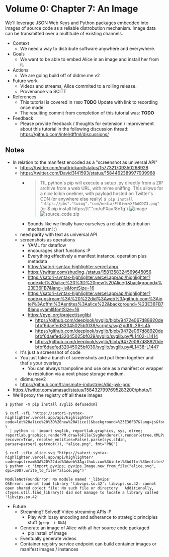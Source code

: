 # Volume 0: Chapter 7: An Image

We'll leverage JSON Web Keys and Python packages embedded into images
of source code as a reliable distrobution mechanism. Image data can be
transmitted over a multitude of existing channels.

- Context
  - We need a way to distribute software anywhere and everywhere.
- Goals
  - We want to be able to embed Alice in an image and install her
    from it.
- Actions
  - We are going build off of didme.me v2
- Future work
  - Videos and streams, Alice commited to a rolling release.
  - Provenance via SCITT
- References
  - This tutorial is covered in `TODO` **TODO** Update with link to recording once made.
  - The resulting commit from completion of this tutorial was: **TODO**
- Feedback
  - Please provide feedback / thoughts for extension / improvement about this tutorial in the following discussion thread: https://github.com/intel/dffml/discussions/

## Notes

- In relation to the manifest encoded as a "screenshot as universal API"
  - https://twitter.com/mattrickard/status/1577321709350268928
  - https://twitter.com/David3141593/status/1584462389977939968
    - > TIL python's pip will execute a setup .py directly from a ZIP archive from a web URL, with mime sniffing. This allows for a nice lolbin oneliner, with payload hosted on Twitter's CDN (or anywhere else really) `$ pip install "https://pbs"."twimg"."com/media/Ff0iwcvXEAAQDZ3.png"` (or $ pip install https://t"."co/uPXauf8eTg`)
      > ![image](https://user-images.githubusercontent.com/5950433/197549602-f1f98e38-5f34-4d04-b64c-94d49264d189.png)
      > ![source_code zip](https://user-images.githubusercontent.com/5950433/197549941-b915f643-4c29-4442-bf88-2a1ad604e877.png)
    - Sounds like we finally have ourselves a reliable distribution mechanism! :)
  - need parity with text as universal API
  - screenshots as operations
    - YAML for dataflow
    - encourages short functions :P
    - Everything effectively a manifest instance, operation plus metadata
    - https://satori-syntax-highlighter.vercel.app/
    - https://twitter.com/shuding_/status/1581358324569645056
    - https://satori-syntax-highlighter.vercel.app/api/highlighter?code=let%20alice%20%3D%20new%20Alice()&background=%23E36FB7&lang=js&fontSize=16
    - https://satori-syntax-highlighter.vercel.app/api/highlighter?code=upstream%3A%20%22did%3Aweb%3Agithub.com%3Aintel%3Adffml%3Aentites%3Aalice%22&background=%23E36FB7&lang=yaml&fontSize=16
    - https://pypi.org/project/svglib/
      - https://github.com/deeplook/svglib/blob/9472e067d88920debfbf6daefed32045025bf039/scripts/svg2pdf#L36-L45
      - https://github.com/deeplook/svglib/blob/9472e067d88920debfbf6daefed32045025bf039/svglib/svglib.py#L1402-L1414
      - https://github.com/deeplook/svglib/blob/9472e067d88920debfbf6daefed32045025bf039/svglib/svglib.py#L1438-L1447
  - It's just a screenshot of code
  - You just take a bunch of screenshots and put them together and that's your overlays
    - You can always trampoline and use one as a manifest or wrapper to resolution via a next phase storage medium.
  - didme.mev2
  - https://github.com/transmute-industries/did-jwk-pqc
- https://twitter.com/amasad/status/1584327997695283200/photo/1
- We'll proxy the registry off all these images

```console
$ python -m pip install svglib defusedxml
```

```console
$ curl -sfL "https://satori-syntax-highlighter.vercel.app/api/highlighter?code=let%20alice%20%3D%20new%20Alice()&background=%23E36FB7&lang=js&fontSize=16" \
  | python -c 'import svglib, reportlab.graphics, sys, etree; reportlab.graphics.renderPM.drawToFile(SvgRenderer().render(etree.XMLParser(remove_comments=True, recover=True, resolve_entities=False).parse(sys.stdin, parser=parser).getroot()), "alice.png", fmt="PNG")'
```

```console
$ curl -sfLo alice.svg "https://satori-syntax-highlighter.vercel.app/api/highlighter?code=upstream%3A%20%22did%3Aweb%3Agithub.com%3Aintel%3Adffml%3Aentites%3Aalice%22&background=%23E36FB7&lang=yaml&fontSize=16"
$ python -c 'import pyvips; pyvips.Image.new_from_file("alice.svg", dpi=300).write_to_file("alice.png")'

ModuleNotFoundError: No module named '_libvips'
OSError: cannot load library 'libvips.so.42': libvips.so.42: cannot open shared object file: No such file or directory.  Additionally, ctypes.util.find_library() did not manage to locate a library called 'libvips.so.42'
```

- Future
  - Streaming? Solved! Video streaming APIs :P
    - Play with lossy encoding and adherance to strategic principles stuff (`grep -i DNA`)  
  - Generate an image of Alice with all her source code packaged
    - pip install of image
  - Eventually generate videos
  - Container registry service endpoint can build container images or manifest images / instances
